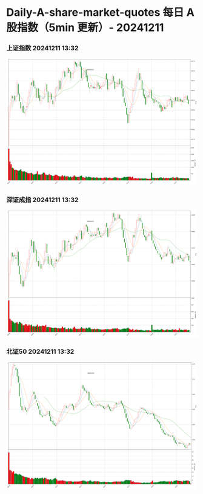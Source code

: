 
# Daily-A-share-market-quotes 每日 A 股指数（5min 更新）- 20241211

### 上证指数 20241211 13:32
![](./fig/2024/12/20241211-sh000001.png)

### 深证成指 20241211 13:32
![](./fig/2024/12/20241211-sz399001.png)

### 北证50 20241211 13:32
![](./fig/2024/12/20241211-bj899050.png)
